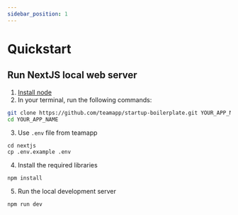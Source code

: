 ```yaml
---
sidebar_position: 1
---
```

# Quickstart
## Run NextJS local web server

1. [Install node](https://nodejs.org/en/download)
2. In your terminal, run the following commands:

```bash
git clone https://github.com/teamapp/startup-boilerplate.git YOUR_APP_NAME
cd YOUR_APP_NAME
```

3. Use `.env` file from teamapp

```
cd nextjs
cp .env.example .env
```

4. Install the required libraries
```
npm install
```
5. Run the local development server

```
npm run dev
```

